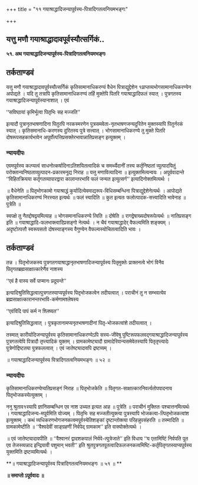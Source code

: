+++
title = "११ गयाश्राद्धादिजन्यापूर्वस्य-पित्रादिगतत्वनियमभङ्गः"

+++


## यत्तु मणौ गयाश्राद्धादावपूर्वस्यौत्सर्गिकं..

**५१. अथ गयाश्राद्धादिजन्यापूर्वस्य-पित्रादिगतत्वनियमभङ्गः**

## **तर्कताण्डवं**

यत्तु मणौ गयाश्राद्धादावपूर्वस्यौत्सर्गिकं कृतिसामानाधिकरण्यं वैधेन पित्राद्युद्देशेन १प्राप्तव्यभोगसामानाधिकरण्येन अपोद्यते । यदि तु तत्रापि कृतिसामानाधिकरण्यं तर्हि मुक्तेपि पितरि गयाश्राद्धादिफलं स्यात् । पुत्रगतस्य गयाश्राद्धादिजन्यापूर्वस्यानाशात् । एवं

‘‘सविष्ठायां कृमिर्भूत्वा पितृभिः सह मज्जति’’

इत्यादौ पुत्रानृतभाषणादिना पितुरपि नरकस्मरणेन पुत्रसमवेता-नृतभाषणजन्यदुरितेन मुक्तस्यापि पितुर्नरकं स्यात् । कृतिसमानाधि-करणस्य दुरितस्य पुत्रे सत्त्वात् । भोगसामानाधिकरण्ये तु मुक्ते पितरि दोषरूपसहकार्यभावेन अपूर्वोत्पत्तिप्रसक्तेरभावान्नातिप्रसङ्ग इत्युक्तम् ।

### **न्यायदीपः**

एवमपूर्वस्य कल्प्यत्वं साधनोत्कर्षादिनाऽतिशयितत्वादिकं च समर्थ्येदानीं तस्य कर्तृनिष्ठतां व्युत्पादयितुं परोक्तान्यनिष्ठताव्युत्पादन-प्रकारमनूद्य निराह ॥ यत्तु मणावित्यादिना ॥ इत्युक्तमित्यन्वयः । अपूर्ववादान्ते ‘‘विहितक्रियया कर्तृगतव्यापारद्वारा कालान्तरभावि फलं जन्यत इत्युत्सर्ग’’ इत्यादिनोक्तमित्यर्थः ।

॥ वैधेनेति ॥ पितृभोगकामो गयाश्राद्धं कुर्यादित्येवमाद्यरूप-विधिसम्बन्धिना पित्राद्युद्देशेनेत्यर्थः । आपोद्यते कृतिसामानाधिकरण्यं निरस्यत इत्यर्थः ॥ फलं स्यादिति ॥ कुत इत्यतः फलोत्पादक-सत्त्वादिति भावेनाह ॥ पुत्रेति ॥

स्वपक्षे तु नैतद्दोषद्वयमित्याह ॥ भोगसमानाधिकरण्ये त्विति ॥ दोषेति ॥ रागद्वेषाख्यदोषरूपेत्यर्थः ॥ नातिप्रसङ्ग इति ॥ गयाश्राद्धादि-फलभाक्त्वादिप्रसङ्गो नेत्यर्थः । न चैवं गयाश्राद्धादेर् वैफल्यमिति शङ्क्यम् । अदृष्टोत्पत्तौ स्वरूपसतो दोषस्याङ्गस्य वैगुण्येन वैफल्यस्योचितत्वादिति भावः ।

## **तर्कताण्डवं**

तन्न । पितृभोजकस्य पुत्रगतगयाश्राद्धानृतभाषणादिजन्यापूर्वस्य पितृमुक्तेः प्राक्तनत्वे भोगं विनैव पितृगतब्रह्मसाक्षात्कारेणैव नाशस्य

‘‘एवं है वास्य सर्वे पाप्मानः प्रदूयन्ते’’

इत्यादिश्रुतिसिद्धत्वात्पुत्रगतस्याप्यपूर्वस्य पितृभोजकत्वेन तदीयत्वात् । पराचीनं तु न सम्भवत्येव ब्रह्मसाक्षात्कारानन्तरभावि-कर्मणामश्लेषस्य

‘‘एवंविदि पापं कर्म न श्लिष्यत’’

इत्यादिश्रुतिसिद्धत्वात् । पुत्रकृतानामप्यनृतभाषणादीनां पितृ-भोजकत्वांशे तदीयत्वात् ।

तस्मात् कारीर्यादिजन्यापूर्वस्य कृतिसामानाधिकरण्येऽपि सस्य-जीवेषु पुष्टिरूपफलवद्गयाश्राद्धादिजन्यापूर्वस्य पुत्रगतत्वेपि पित्रादौ तृप्त्यादिकं युक्तम् । ग्रामकामेष्ट्यादौ ग्रामादेरिवान्यसमेवेतस्यापि पितृतृप्त्यादेः पुत्रेणोद्दिष्टतया पुत्रफलत्वात् । एवं जातेष्ट्यादावपि द्रष्टव्यम् ।

॥ गयाश्राद्धादिजन्यापूर्वस्य पित्रादिगतत्वनियमभङ्गः ॥ ५२ ॥

### **न्यायदीपः**

कृतिसामानाधिकरण्येप्यतिप्रसङ्गं निराह ॥ पितृभोजकेति ॥ पितृगत-साक्षात्कारनिवर्त्यतोपपादनाय पितृभोजकस्येत्युक्तम् ।

ननु श्रुताव१स्यापि ज्ञानिसम्बन्धिन एव नाश उच्यत इत्यत आह ॥ पुत्रेति ॥ पराचीनं मुक्तितः पश्चात्तनमित्यर्थः । गयाश्राद्धादिजन्य-मपूर्वमिति योज्यम् । पितृभिः सह मज्जतीत्युक्त्या पुत्रस्यापि भोजकत्वा-त्पितृभोजकत्वांश इत्युक्तम् । कथं व्यधिकरणभोगजनकत्वमपूर्वस्येतिशङ्कां दृष्टान्तोक्त्या परिहन्नुपसंहरति ॥ तस्मादिति ॥ ग्रामकामेष्टीति ॥ ‘‘वैश्वदेवीं साङ्ग्रहणीं निर्वपेद् ग्रामकाम’’ इति वाक्योक्तेत्यर्थः ।

॥ एवं जातेष्ट्यादावपीति ॥ ‘‘वैश्वानरं द्वादशकपालं निर्वपे-त्पुत्रेजाते’’ इति विधाय ‘‘य एतामिष्टिं निर्वपति पूत एव तेजस्व्यन्नाद इन्द्रियावी पशुमान् भवती’’ इति श्रुतपुत्रगतपूतत्वादिफलजनकत्वमिष्टि-कर्तृपितृगतस्याप्यपूर्वस्य युक्तमिति द्रष्टव्यमित्यर्थः ।

**॥ गयाश्राद्धादिजन्यापूर्वस्य पित्रादिगतत्वनियमभङ्गः ॥ ५१ ॥ **

**॥ समाप्तो ऽपूर्ववादः ॥**

